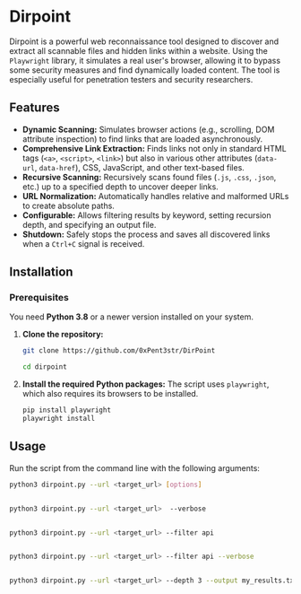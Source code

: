 # Dirpoint

Dirpoint is a powerful web reconnaissance tool designed to discover and extract all scannable files and hidden links within a website. Using the `Playwright` library, it simulates a real user's browser, allowing it to bypass some security measures and find dynamically loaded content. The tool is especially useful for penetration testers and security researchers.

## Features

* **Dynamic Scanning:** Simulates browser actions (e.g., scrolling, DOM attribute inspection) to find links that are loaded asynchronously.
* **Comprehensive Link Extraction:** Finds links not only in standard HTML tags (`<a>`, `<script>`, `<link>`) but also in various other attributes (`data-url`, `data-href`), CSS, JavaScript, and other text-based files.
* **Recursive Scanning:** Recursively scans found files (`.js`, `.css`, `.json`, etc.) up to a specified depth to uncover deeper links.
* **URL Normalization:** Automatically handles relative and malformed URLs to create absolute paths.
* **Configurable:** Allows filtering results by keyword, setting recursion depth, and specifying an output file.
* **Shutdown:** Safely stops the process and saves all discovered links when a `Ctrl+C` signal is received.

## Installation

### Prerequisites

You need **Python 3.8** or a newer version installed on your system.

1.  **Clone the repository:**
    ```bash
    git clone https://github.com/0xPent3str/DirPoint

    cd dirpoint
    ```

2.  **Install the required Python packages:**
    The script uses `playwright`, which also requires its browsers to be installed.
    ```bash
    pip install playwright
    playwright install
    ```

## Usage

Run the script from the command line with the following arguments:

```bash
python3 dirpoint.py --url <target_url> [options]

```
```bash

python3 dirpoint.py --url <target_url>  --verbose

```

```bash

python3 dirpoint.py --url <target_url> --filter api 

```

```bash

python3 dirpoint.py --url <target_url> --filter api --verbose 

```

```bash

python3 dirpoint.py --url <target_url> --depth 3 --output my_results.txt


```
